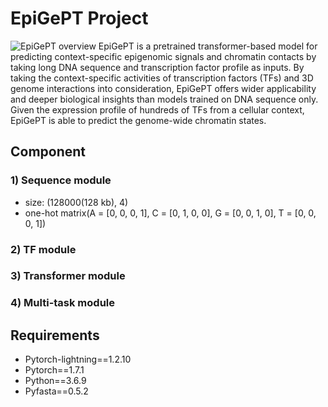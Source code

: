 # EpiGePT Project
![EpiGePT overview](https://github.com/user-attachments/assets/6b2cf334-89a6-4478-9276-1e7e88685b2c)
EpiGePT is a pretrained transformer-based model for predicting context-specific epigenomic signals and chromatin contacts by taking long DNA sequence and transcription factor profile as inputs. By taking the context-specific activities of transcription factors (TFs) and 3D genome interactions into consideration, EpiGePT offers wider applicability and deeper biological insights than models trained on DNA sequence only. Given the expression profile of hundreds of TFs from a cellular context, EpiGePT is able to predict the genome-wide chromatin states.

## Component
### 1) Sequence module   
- size: (128000(128 kb), 4)   
- one-hot matrix(A = [0, 0, 0, 1], C = [0, 1, 0, 0], G = [0, 0, 1, 0], T = [0, 0, 0, 1])
### 2) TF module
### 3) Transformer module
### 4) Multi-task module

## Requirements
* Pytorch-lightning==1.2.10
* Pytorch==1.7.1
* Python==3.6.9
* Pyfasta==0.5.2
